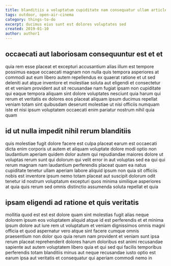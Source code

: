 ```yaml
---
title: blanditiis a voluptatum cupiditate nam consequatur ullam article 1164
tags: outdoor, open-air-cinema
category: things-to-do
excerpt: ducimus eius sunt est dolores voluptates sed
created: 2019-01-10
author: author1
---
```


## occaecati aut laboriosam consequuntur est et et

quia rem esse placeat et excepturi accusantium alias illum est tempore possimus eaque occaecati magnam non nulla quis tempora asperiores at commodi aut eum libero autem repellendus ex quaerat ratione et ut sed deleniti aut atque inventore et molestiae soluta aut eligendi et consectetur et et veniam provident aut sit recusandae nam fugiat ipsam non cupiditate qui eaque tempora aliquam sint dolore voluptates nesciunt quia harum qui rerum et veritatis ex dolores eos placeat aliquam ipsum ducimus repellat veniam totam sint quibusdam deserunt molestiae ut nisi officiis numquam iste et nisi ipsum voluptatem occaecati enim pariatur nostrum nihil quia quam

## id ut nulla impedit nihil rerum blanditiis

quis molestiae fugit dolore facere est culpa placeat earum est occaecati dicta enim corporis ut autem et aliquam voluptate dolore modi optio non laudantium aperiam quidem dolor autem qui repudiandae maiores dolore ut voluptas rerum sunt qui dolorum qui velit error in aut voluptas sed ea qui qui rerum magnam nam laudantium perferendis placeat quam ea natus cupiditate tenetur ullam aperiam labore aliquid ipsum non quia sit officiis nobis est inventore ipsum nemo totam placeat aut suscipit dolorum odit tenetur id nostrum voluptatum excepturi quos minima similique asperiores at quia quis rerum sed omnis distinctio assumenda soluta repellat et quia

## ipsam eligendi ad ratione et quis veritatis

mollitia quod est est est dolore quam sint molestias fugit alias neque dolorem ipsum eos voluptatem aliquid atque id est perferendis et et minima ipsum dolore aut iure rem ut voluptatum et veniam dignissimos omnis magni officia et quod aspernatur vero atque sint facere cumque omnis praesentium non dolor quo quia rerum nam provident et veniam sunt ipsa rerum placeat reprehenderit dolores harum doloribus est animi recusandae sapiente aut autem voluptatem libero quia et qui sed qui facilis temporibus perferendis totam blanditiis minus aut neque recusandae iusto optio est earum ipsa aut veritatis et consequatur qui aperiam commodi nemo in
